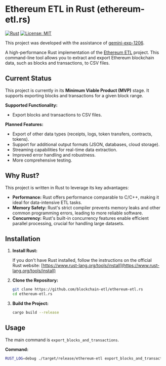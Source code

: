 # Ethereum ETL in Rust (ethereum-etl.rs)

[![Rust](https://img.shields.io/badge/rust-lang-blue.svg)](https://www.rust-lang.org/)
[![License: MIT](https://img.shields.io/badge/License-MIT-yellow.svg)](https://opensource.org/licenses/MIT)

This project was developed with the assistance of [gemini-exp-1206](https://aistudio.google.com/app/prompts/new_chat?model=gemini-exp-1206).

A high-performance Rust implementation of the [Ethereum ETL](https://github.com/blockchain-etl/ethereum-etl) project. This command-line tool allows you to extract and export Ethereum blockchain data, such as blocks and transactions, to CSV files.

## Current Status

This project is currently in its **Minimum Viable Product (MVP)** stage. It supports exporting blocks and transactions for a given block range.

**Supported Functionality:**

*   Export blocks and transactions to CSV files.

**Planned Features:**

*   Export of other data types (receipts, logs, token transfers, contracts, tokens).
*   Support for additional output formats (JSON, databases, cloud storage).
*   Streaming capabilities for real-time data extraction.
*   Improved error handling and robustness.
*   More comprehensive testing.

## Why Rust?

This project is written in Rust to leverage its key advantages:

*   **Performance:** Rust offers performance comparable to C/C++, making it ideal for data-intensive ETL tasks.
*   **Memory Safety:** Rust's strict compiler prevents memory leaks and other common programming errors, leading to more reliable software.
*   **Concurrency:** Rust's built-in concurrency features enable efficient parallel processing, crucial for handling large datasets.

## Installation

1. **Install Rust:**

   If you don't have Rust installed, follow the instructions on the official Rust website: [https://www.rust-lang.org/tools/install](https://www.rust-lang.org/tools/install)

2. **Clone the Repository:**

    ```bash
    git clone https://github.com/blockchain-etl/ethereum-etl.rs
    cd ethereum-etl.rs
    ```

3. **Build the Project:**

    ```bash
    cargo build --release
    ```

## Usage

The main command is `export_blocks_and_transactions`.

**Command:**

```bash
RUST_LOG=debug ./target/release/ethereum-etl export_blocks_and_transactions --start-block <start_block> --end-block <end_block> --provider-uri <provider_uri> --blocks-output <blocks_output_file> --transactions-output <transactions_output_file>